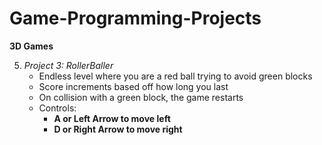 # Game-Programming-Projects

**3D Games**

5. *Project 3:*
*RollerBaller*
	- Endless level where you are a red ball trying to avoid green blocks
	- Score increments based off how long you last
	- On collision with a green block, the game restarts
	- Controls:
	  - **A or Left Arrow to move left**
      - **D or Right Arrow to move right**